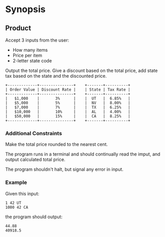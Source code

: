 # Synopsis

## Product
Accept 3 inputs from the user:

- How many items
- Price per item
- 2-letter state code

Output the total price. Give a discount based on the total price, add state tax based on the state and the discounted price.

    +-------------+---------------+    +-------+----------+
    | Order Value | Discount Rate |    | State | Tax Rate |
    +-------------+---------------+    +-------+----------+
    |   $1,000    |       3%      |    |  UT   |  6.85%   |
    |   $5,000    |       5%      |    |  NV   |  8.00%   |
    |   $7,000    |       7%      |    |  TX   |  6.25%   |
    |   $10,000   |       10%     |    |  AL   |  4.00%   |
    |   $50,000   |       15%     |    |  CA   |  8.25%   |
    +-------------+---------------+    +-------+----------+

### Additional Constraints

Make the total price rounded to the nearest cent.

The program runs in a terminal and should continually read the imput, and output calculated total price.

The program shouldn't halt, but signal any error in input.

### Example

Given this input:

    1 42 UT
    1000 42 CA

the program should output:

    44.88
    40918.5



